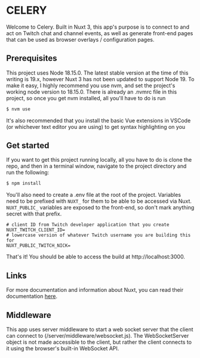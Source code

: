 # CELERY
Welcome to Celery. Built in Nuxt 3, this app's purpose is to connect to and act on Twitch chat and channel events, as well as generate front-end pages that can be used as browser overlays / configuration pages.

## Prerequisites
This project uses Node 18.15.0. The latest stable version at the time of this writing is 19.x, however Nuxt 3 has not been updated to support Node 19. To make it easy, I highly recommend you use nvm, and set the project's working node version to 18.15.0. There is already an .nvmrc file in this project, so once you get nvm installed, all you'll have to do is run
```bash
$ nvm use
```

It's also recommended that you install the basic Vue extensions in VSCode (or whichever text editor you are using) to get syntax highlighting on you

## Get started
If you want to get this project running locally, all you have to do is clone the repo, and then in a terminal window, navigate to the project directory and run the following:

```bash
$ npm install
```

You'll also need to create a .env file at the root of the project. Variables need to be prefixed with `NUXT_` for them to be able to be accessed via Nuxt. `NUXT_PUBLIC_` variables are exposed to the front-end, so don't mark anything secret with that prefix.
```
# client ID from Twitch developer application that you create
NUXT_TWITCH_CLIENT_ID=
# lowercase version of whatever Twitch username you are building this for
NUXT_PUBLIC_TWITCH_NICK=
```

That's it! You should be able to access the build at http://localhost:3000.

## Links
For more documentation and information about Nuxt, you can read their documentation [here](https://nuxt.com/docs/getting-started/introduction).

## Middleware
This app uses server middleware to start a web socket server that the client can connect to (/server/middleware/websocket.js). The WebSocketServer object is not made accessible to the client, but rather the client connects to it using the browser's built-in WebSocket API.